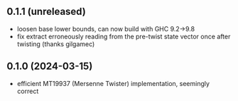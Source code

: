 ## 0.1.1 (unreleased)
  * loosen base lower bounds, can now build with GHC 9.2->9.8
  * fix extract erroneously reading from the pre-twist state vector once after
    twisting (thanks gilgamec)

## 0.1.0 (2024-03-15)
  * efficient MT19937 (Mersenne Twister) implementation, seemingly correct
